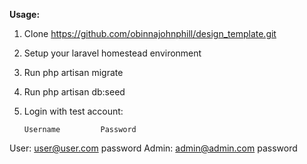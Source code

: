 <strong>Usage:</strong>

1. Clone https://github.com/obinnajohnphill/design_template.git

2. Setup your laravel homestead environment

3. Run php artisan migrate 

4. Run php artisan db:seed

5. Login with test account:
      
       Username         Password
User:  user@user.com    password
Admin: admin@admin.com  password


